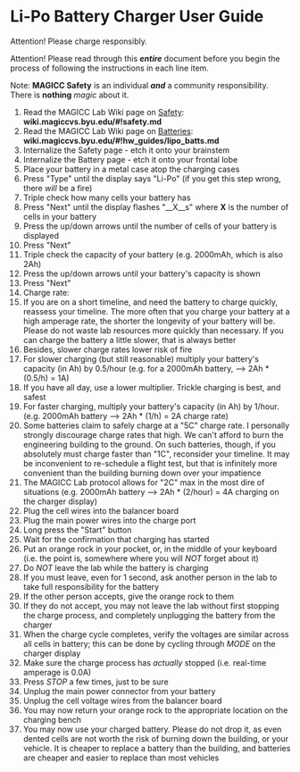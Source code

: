 # Li-Po Battery Charger User Guide #

Attention!
Please charge responsibly.

Attention!
Please read through this __*entire*__ document before you begin the process of following the instructions in each line item.

Note:
**MAGICC Safety** is an individual __*and*__ a community responsibility. There is __nothing__ *magic* about it.


1. Read the MAGICC Lab Wiki page on [Safety]: __wiki.magiccvs.byu.edu/#!safety.md__
1. Read the MAGICC Lab Wiki page on [Batteries]: __wiki.magiccvs.byu.edu/#!hw_guides/lipo_batts.md__
1. Internalize the Safety page - etch it onto your brainstem
1. Internalize the Battery page - etch it onto your frontal lobe
1. Place your battery in a metal case atop the charging cases
1. Press "Type" until the display says "Li-Po" (if you get this step wrong, there *will* be a fire)
1. Triple check how many cells your battery has
1. Press "Next" until the display flashes "__X__s" where __X__ is the number of cells in your battery
1. Press the up/down arrows until the number of cells of your battery is displayed
1. Press "Next"
1. Triple check the capacity of your battery (e.g. 2000mAh, which is also 2Ah)
1. Press the up/down arrows until your battery's capacity is shown
1. Press "Next"
1. Charge rate:
  1. If you are on a short timeline, and need the battery to charge quickly, reassess your timeline. The more often that you charge your battery at a high amperage rate, the shorter the longevity of your battery will be. Please do not waste lab resources more quickly than necessary. If you can charge the battery a little slower, that is always better
  1. Besides, slower charge rates lower risk of fire
  1. For slower charging (but still reasonable) multiply your battery's capacity (in Ah) by 0.5/hour (e.g. for a 2000mAh battery, --> 2Ah * (0.5/h) = 1A)
  1. If you have all day, use a lower multiplier. Trickle charging is best, and safest
  1. For faster charging, multiply your battery's capacity (in Ah) by 1/hour. (e.g. 2000mAh battery --> 2Ah * (1/h) = 2A charge rate)
  1. Some batteries claim to safely charge at a "5C" charge rate. I personally strongly discourage charge rates that high. We can't afford to burn the engineering building to the ground. On such batteries, though, if you absolutely must charge faster than "1C", reconsider your timeline. It may be inconvenient to re-schedule a flight test, but that is infinitely more convenient than the building burning down over your impatience
  1. The MAGICC Lab protocol allows for "2C" max in the most dire of situations (e.g. 2000mAh battery --> 2Ah * (2/hour) = 4A charging on the charger display)
1. Plug the cell wires into the balancer board
1. Plug the main power wires into the charge port
1. Long press the "Start" button
1. Wait for the confirmation that charging has started
1. Put an orange rock in your pocket, or, in the middle of your keyboard (i.e. the point is, somewhere where you will _NOT_ forget about it)
1. Do _NOT_ leave the lab while the battery is charging
  1. If you must leave, even for 1 second, ask another person in the lab to take full responsibility for the battery
  1. If the other person accepts, give the orange rock to them
  1. If they do not accept, you may not leave the lab without first stopping the charge process, and completely unplugging the battery from the charger
1. When the charge cycle completes, verify the voltages are similar across all cells in battery; this can be done by cycling through _MODE_ on the charger display
1. Make sure the charge process has _actually_ stopped (i.e. real-time amperage is 0.0A)
1. Press _STOP_ a few times, just to be sure
1. Unplug the main power connector from your battery
1. Unplug the cell voltage wires from the balancer board
1. You may now return your orange rock to the appropriate location on the charging bench
1. You may now use your charged battery. Please do not drop it, as even dented cells are not worth the risk of burning down the building, or your vehicle. It is cheaper to replace a battery than the building, and batteries are cheaper and easier to replace than most vehicles

<!-- links -->
[Safety]: ../safety.md
[Batteries]: lipo_batts.md
